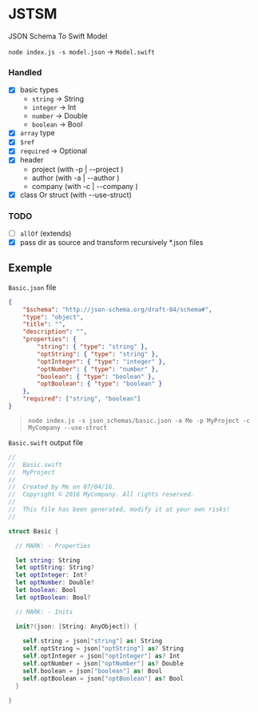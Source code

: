 # JSTSM

JSON Schema To Swift Model

`node index.js -s model.json` -> `Model.swift`

### Handled
- [x] basic types
    - `string` -> String
    - `integer` -> Int
    - `number` -> Double
    - `boolean` -> Bool
- [x] `array` type
- [x] `$ref`
- [x] `required` -> Optional
- [x] header
    - project (with -p | --project <project>)
    - author (with -a | --author <author>)
    - company (with -c | --company <company>)
- [x] class Or struct (with --use-struct)

### TODO
- [ ] `allOf` (extends)
- [x] pass dir as source and transform recursively *.json files

## Exemple

`Basic.json` file
```json
{
    "$schema": "http://json-schema.org/draft-04/schema#",
    "type": "object",
    "title": "",
    "description": "",
    "properties": {
        "string": { "type": "string" },
        "optString": { "type": "string" },
        "optInteger": { "type": "integer" },
        "optNumber": { "type": "number" },
        "boolean": { "type": "boolean" },
        "optBoolean": { "type": "boolean" }
    },
    "required": ["string", "boolean"]
}
```

> `node index.js -s json_schemas/basic.json -a Me -p MyProject -c MyCompany --use-struct`

`Basic.swift` output file
```swift
//
//  Basic.swift
//  MyProject
//
//  Created by Me on 07/04/16.
//  Copyright © 2016 MyCompany. All rights reserved.
//
//  This file has been generated, modify it at your own risks!
//

struct Basic {

  // MARK: - Properties

  let string: String
  let optString: String?
  let optInteger: Int?
  let optNumber: Double?
  let boolean: Bool
  let optBoolean: Bool?

  // MARK: - Inits

  init?(json: [String: AnyObject]) {
  
    self.string = json["string"] as! String
    self.optString = json["optString"] as? String
    self.optInteger = json["optInteger"] as? Int
    self.optNumber = json["optNumber"] as? Double
    self.boolean = json["boolean"] as! Bool
    self.optBoolean = json["optBoolean"] as? Bool
  }

}
```
